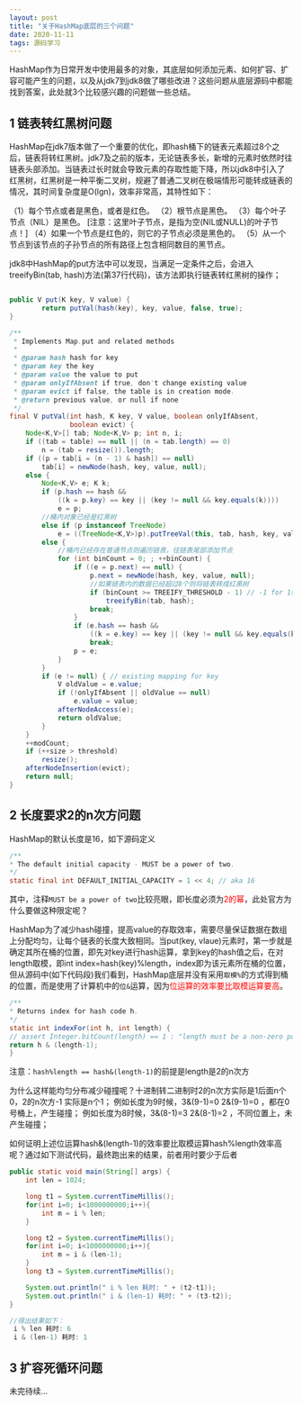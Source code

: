 ```yaml
---
layout: post
title: "关于HashMap底层的三个问题"
date: 2020-11-11
tags: 源码学习
---
```


HashMap作为日常开发中使用最多的对象，其底层如何添加元素、如何扩容、扩容可能产生的问题，以及从jdk7到jdk8做了哪些改进？这些问题从底层源码中都能找到答案，此处就3个比较感兴趣的问题做一些总结。

## 1 链表转红黑树问题

HashMap在jdk7版本做了一个重要的优化，即hash桶下的链表元素超过8个之后，链表将转红黑树。jdk7及之前的版本，无论链表多长，新增的元素时依然时往链表头部添加。当链表过长时就会导致元素的存取性能下降，所以jdk8中引入了红黑树，红黑树是一种平衡二叉树，规避了普通二叉树在极端情形可能转成链表的情况，其时间复杂度是O(lgn)，效率非常高，其特性如下：

（1）每个节点或者是黑色，或者是红色。
（2）根节点是黑色。
（3）每个叶子节点（NIL）是黑色。 [注意：这里叶子节点，是指为空(NIL或NULL)的叶子节点！]
（4）如果一个节点是红色的，则它的子节点必须是黑色的。
（5）从一个节点到该节点的子孙节点的所有路径上包含相同数目的黑节点。

jdk8中HashMap的put方法中可以发现，当满足一定条件之后，会进入treeifyBin(tab, hash)方法(第37行代码)，该方法即执行链表转红黑树的操作；

```java

public V put(K key, V value) {
        return putVal(hash(key), key, value, false, true);
}

/**
 * Implements Map.put and related methods
 *
 * @param hash hash for key
 * @param key the key
 * @param value the value to put
 * @param onlyIfAbsent if true, don't change existing value
 * @param evict if false, the table is in creation mode.
 * @return previous value, or null if none
 */
final V putVal(int hash, K key, V value, boolean onlyIfAbsent,
			   boolean evict) {
	Node<K,V>[] tab; Node<K,V> p; int n, i;
	if ((tab = table) == null || (n = tab.length) == 0)
		n = (tab = resize()).length;
	if ((p = tab[i = (n - 1) & hash]) == null)
		tab[i] = newNode(hash, key, value, null);
	else {
		Node<K,V> e; K k;
		if (p.hash == hash &&
			((k = p.key) == key || (key != null && key.equals(k))))
			e = p;	
        //桶内对象已经是红黑树	
		else if (p instanceof TreeNode)
			e = ((TreeNode<K,V>)p).putTreeVal(this, tab, hash, key, value);
		else {
			//桶内已经存在普通节点则遍历链表，往链表尾部添加节点
			for (int binCount = 0; ; ++binCount) {
				if ((e = p.next) == null) {
					p.next = newNode(hash, key, value, null);
					//如果链表内的数据已经超过8个则将链表转成红黑树
					if (binCount >= TREEIFY_THRESHOLD - 1) // -1 for 1st
						treeifyBin(tab, hash);
					break;
				}
				if (e.hash == hash &&
					((k = e.key) == key || (key != null && key.equals(k))))
					break;
				p = e;
			}
		}
		if (e != null) { // existing mapping for key
			V oldValue = e.value;
			if (!onlyIfAbsent || oldValue == null)
				e.value = value;
			afterNodeAccess(e);
			return oldValue;
		}
	}
	++modCount;
	if (++size > threshold)
		resize();
	afterNodeInsertion(evict);
	return null;
}

```

## 2 长度要求2的n次方问题

HashMap的默认长度是16，如下源码定义

```java
/**
* The default initial capacity - MUST be a power of two.
*/
static final int DEFAULT_INITIAL_CAPACITY = 1 << 4; // aka 16
```

其中，注释``MUST be a power of two``比较亮眼，即长度必须为<font color='red' >2的幂</font>，此处官方为什么要做这种限定呢？

HashMap为了减少hash碰撞，提高value的存取效率，需要尽量保证数据在数组上分配均匀，让每个链表的长度大致相同。当put(key, vlaue)元素时，第一步就是确定其所在桶的位置，即先对key进行hash运算，拿到key的hash值之后，在对length取模，即int index=hash(key)%length，index即为该元素所在桶的位置，但从源码中(如下代码段)我们看到，HashMap底层并没有采用``取模%``的方式得到桶的位置，而是使用了计算机中的``位&``运算，因为<font color='red'>位运算的效率要比取模运算要高</font>。

```java
/**
* Returns index for hash code h.
*/
static int indexFor(int h, int length) {
// assert Integer.bitCount(length) == 1 : "length must be a non-zero power of 2";
return h & (length-1);
}
```

注意：``hash%length == hash&(length-1)``的前提是length是2的n次方

为什么这样能均匀分布减少碰撞呢？十进制转二进制时2的n次方实际是1后面n个0，2的n次方-1  实际是n个1；
例如长度为9时候，3&(9-1)=0  2&(9-1)=0 ，都在0号桶上，产生碰撞；
例如长度为8时候，3&(8-1)=3  2&(8-1)=2 ，不同位置上，未产生碰撞；

如何证明上述位运算hash&(length-1)的效率要比取模运算hash%length效率高呢？通过如下测试代码，最终跑出来的结果，前者用时要少于后者

```java
public static void main(String[] args) {
	int len = 1024;

	long t1 = System.currentTimeMillis();
	for(int i=0; i<1000000000;i++){
		int m = i % len;
	}

	long t2 = System.currentTimeMillis();
	for(int i=0; i<1000000000;i++){
		int m = i & (len-1);
	}
	long t3 = System.currentTimeMillis();

	System.out.println(" i % len 耗时: " + (t2-t1));
	System.out.println(" i & (len-1) 耗时: " + (t3-t2));
}

//得出结果如下：
 i % len 耗时: 6
 i & (len-1) 耗时: 1
```



## 3 扩容死循环问题

未完待续...

